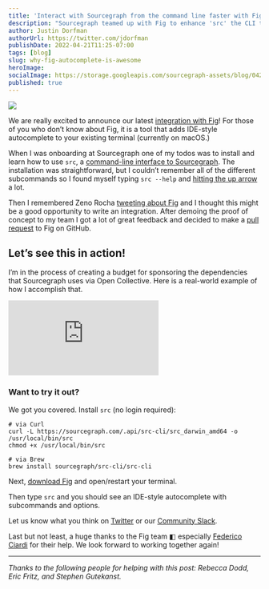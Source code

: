 ```yaml
---
title: 'Interact with Sourcegraph from the command line faster with Fig'
description: "Sourcegraph teamed up with Fig to enhance 'src' the CLI that allows you to search code and more from your terminal."
author: Justin Dorfman
authorUrl: https://twitter.com/jdorfman
publishDate: 2022-04-21T11:25-07:00
tags: [blog]
slug: why-fig-autocomplete-is-awesome
heroImage:
socialImage: https://storage.googleapis.com/sourcegraph-assets/blog/042222-fig-blog-post-social-og.png
published: true
---
```


![](https://storage.googleapis.com/sourcegraph-assets/blog/042122-fig-blog-post-screenshot-transparent-updated.png)

We are really excited to announce our latest [integration with Fig](https://fig.io/manual/src)! For those of you who don’t know about Fig, it is a tool that adds IDE-style autocomplete to your existing terminal (currently on macOS.)

When I was onboarding at Sourcegraph one of my todos was to install and learn how to use `src`, a [command-line interface to Sourcegraph](https://docs.sourcegraph.com/cli). The installation was straightforward, but I couldn’t remember all of the different subcommands so I found myself typing `src --help` and [hitting the up arrow](https://www.commitstrip.com/en/2017/02/28/definitely-not-lazy/?) a lot.

Then I remembered Zeno Rocha [tweeting about Fig](https://twitter.com/zenorocha/status/1432709006854869002) and I thought this might be a good opportunity to write an integration. After demoing the proof of concept to my team I got a lot of great feedback and decided to make a [pull request](https://github.com/withfig/autocomplete/pull/1081) to Fig on GitHub.

## Let’s see this in action!

I’m in the process of creating a budget for sponsoring the dependencies that Sourcegraph uses via Open Collective. Here is a real-world example of how I accomplish that.

<div style={{position: 'relative', paddingBottom: '51.13908872901679%', height: 0}}>
    <iframe
        src="https://www.loom.com/embed/46094880c87844958d74ef28b1d76719"
        frameborder="0"
        webkitallowfullscreen
        mozallowfullscreen
        allowfullscreen
        style={{position: 'absolute', top: 0, left: 0, width: '100%', height: '100%'}}>
    </iframe>
</div>

### Want to try it out?

We got you covered. Install `src` (no login required):

```shell
# via Curl
curl -L https://sourcegraph.com/.api/src-cli/src_darwin_amd64 -o /usr/local/bin/src
chmod +x /usr/local/bin/src

# via Brew
brew install sourcegraph/src-cli/src-cli
```

Next, [download Fig](https://fig.io/invite/?code=DQnRfmaxLn) and open/restart your terminal.

Then type `src` and you should see an IDE-style autocomplete with subcommands and options.

Let us know what you think on [Twitter](https://twitter.com/intent/tweet?url=https%3A%2F%2Fabout.sourcegraph.com%2Fblog%2Fwhy-fig-autocomplete-is-awesome%2F&text=See%20why%20@sourcegraph%20thinks%20@fig%20is%20awesome%21) or our [Community Slack](https://srcgr.ph/jd-sourcegraph-slack-invite).

Last but not least, a huge thanks to the Fig team ◧ especially [Federico Ciardi](https://twitter.com/fedeci_) for their help. We look forward to working together again!

---

_Thanks to the following people for helping with this post: Rebecca Dodd, Eric Fritz, and Stephen Gutekanst._
